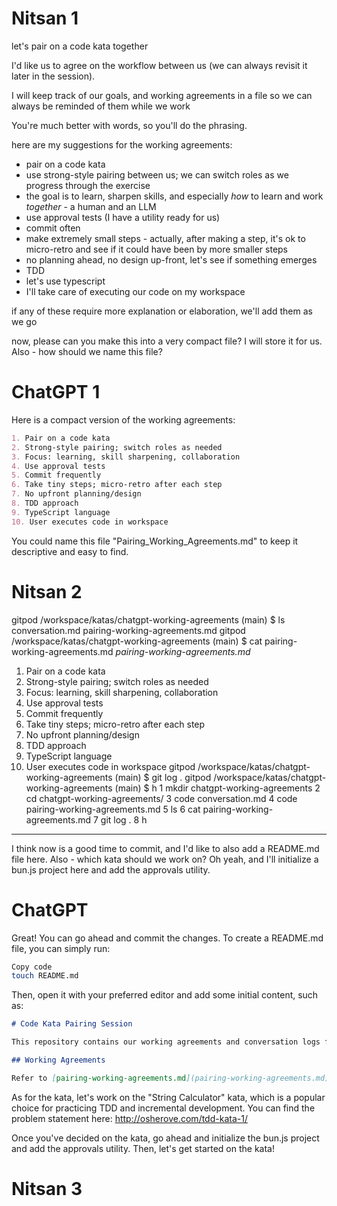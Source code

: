 # Nitsan 1

let's pair on a code kata together

I'd like us to agree on the workflow between us (we can always revisit it later in the session).

I will keep track of our goals, and working agreements in a file so we can always be reminded of them while we work

You're much better with words, so you'll do the phrasing.

here are my suggestions for the working agreements:

-   pair on a code kata
-   use strong-style pairing between us; we can switch roles as we progress through the exercise
-   the goal is to learn, sharpen skills, and especially _how_ to learn and work _together_ - a human and an LLM
-   use approval tests (I have a utility ready for us)
-   commit often
-   make extremely small steps - actually, after making a step, it's ok to micro-retro and see if it could have been by more smaller steps
-   no planning ahead, no design up-front, let's see if something emerges
-   TDD
-   let's use typescript
-   I'll take care of executing our code on my workspace

if any of these require more explanation or elaboration, we'll add them as we go

now, please can you make this into a very compact file? I will store it for us. Also - how should we name this file?

# ChatGPT 1

Here is a compact version of the working agreements:

```markdown
1. Pair on a code kata
2. Strong-style pairing; switch roles as needed
3. Focus: learning, skill sharpening, collaboration
4. Use approval tests
5. Commit frequently
6. Take tiny steps; micro-retro after each step
7. No upfront planning/design
8. TDD approach
9. TypeScript language
10. User executes code in workspace
```

You could name this file "Pairing_Working_Agreements.md" to keep it descriptive and easy to find.

# Nitsan 2

gitpod /workspace/katas/chatgpt-working-agreements (main) $ ls
conversation.md pairing-working-agreements.md
gitpod /workspace/katas/chatgpt-working-agreements (main) $ cat pairing-working-agreements.md
_pairing-working-agreements.md_

1. Pair on a code kata
2. Strong-style pairing; switch roles as needed
3. Focus: learning, skill sharpening, collaboration
4. Use approval tests
5. Commit frequently
6. Take tiny steps; micro-retro after each step
7. No upfront planning/design
8. TDD approach
9. TypeScript language
10. User executes code in workspace
    gitpod /workspace/katas/chatgpt-working-agreements (main) $ git log .
    gitpod /workspace/katas/chatgpt-working-agreements (main) $ h
    1 mkdir chatgpt-working-agreements
    2 cd chatgpt-working-agreements/
    3 code conversation.md
    4 code pairing-working-agreements.md
    5 ls
    6 cat pairing-working-agreements.md
    7 git log .
    8 h

---

I think now is a good time to commit, and I'd like to also add a README.md file here.
Also - which kata should we work on?
Oh yeah, and I'll initialize a bun.js project here and add the approvals utility.

# ChatGPT

Great! You can go ahead and commit the changes. To create a README.md file, you can simply run:

```bash
Copy code
touch README.md
```

Then, open it with your preferred editor and add some initial content, such as:

```markdown
# Code Kata Pairing Session

This repository contains our working agreements and conversation logs for a code kata pairing session between a user and ChatGPT, an AI language model. We're using TypeScript, strong-style pairing, and approval tests to learn and collaborate.

## Working Agreements

Refer to [pairing-working-agreements.md](pairing-working-agreements.md) for the complete list of our working agreements.
```

As for the kata, let's work on the "String Calculator" kata, which is a popular choice for practicing TDD and incremental development. You can find the problem statement here: http://osherove.com/tdd-kata-1/

Once you've decided on the kata, go ahead and initialize the bun.js project and add the approvals utility. Then, let's get started on the kata!

# Nitsan 3
